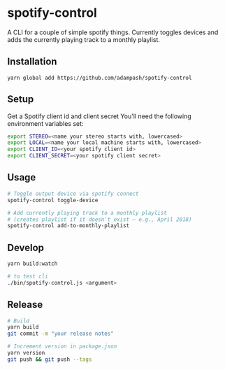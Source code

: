 # spotify-control

A CLI for a couple of simple spotify things. Currently toggles devices and
adds the currently playing track to a monthly playlist.

## Installation

```
yarn global add https://github.com/adampash/spotify-control
```

## Setup

Get a Spotify client id and client secret
You'll need the following environment variables set:

```bash
export STEREO=<name your stereo starts with, lowercased>
export LOCAL=<name your local machine starts with, lowercased>
export CLIENT_ID=<your spotify client id>
export CLIENT_SECRET=<your spotify client secret>
```

## Usage

```bash
# Toggle output device via spotify connect
spotify-control toggle-device

# Add currently playing track to a monthly playlist
# (creates playlist if it doesn't exist — e.g., April 2018)
spotify-control add-to-monthly-playlist
```

## Develop

```bash
yarn build:watch

# to test cli
./bin/spotify-control.js <argument>
```

## Release

```bash
# Build
yarn build
git commit -m "your release notes"

# Increment version in package.json
yarn version
git push && git push --tags
```

